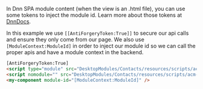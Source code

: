 In Dnn SPA module content (when the view is an .html file), you can use some tokens to inject the module id. Learn more about those tokens at [DnnDocs](https://dnndocs.com/content/tutorials/modules/about-modules/spa-module-development/index.html#accessing-dnn-features).

In this example we use `[[AntiForgeryToken:True]]` to secure our api calls and ensure they only come from our page. We also use `[ModuleContext:ModuleId]` in order to inject our module id so we can call the proper apis and have a module context in the backend.

```html
[AntiForgeryToken:True]
<script type="module" src="DesktopModules/Contacts/resources/scripts/acm-contacts/acm-contacts.esm.js"></script>
<script nomodule="" src="DesktopModules/Contacts/resources/scripts/acm-contacts/acm-contacts.js"></script>
<my-component module-id="[ModuleContext:ModuleId]" />
```
